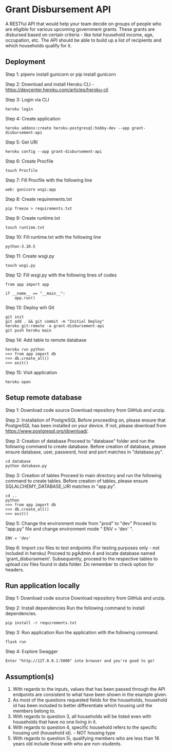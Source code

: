 # Grant Disbursement API

A RESTful API that would help your team decide on groups of people who are eligible for various upcoming government grants. These grants are disbursed based on certain criteria - like total household income, age, occupation, etc. The API should be able to build up a list of recipients and which households qualify for it. 

## Deployment 

Step 1: pipenv install gunicorn or pip install gunicorn

Step 2: Download and install Heroku CLI - https://devcenter.heroku.com/articles/heroku-cli

Step 3: Login via CLI
```
heroku login 
```

Step 4: Create application 
```
heroku addons:create heroku-postgresql:hobby-dev --app grant-disbursement-api
```

Step 5: Get URI
```
heroku config --app grant-disbursement-api
```

Step 6: Create Procfile 
```
touch Procfile
```

Step 7: Fill Procfile with the following line
```
web: gunicorn wsgi:app
```

Step 8: Create requirements.txt
```
pip freeze > requirements.txt
```

Step 9: Create runtime.txt 
```
touch runtime.txt
```

Step 10: Fill runtime.txt with the following line
```
python-3.10.5
```

Step 11: Create wsgi.py 
```
touch wsgi.py
```

Step 12: Fill wsgi.py with the following lines of codes 
```
from app import app 

if __name__ == "__main__":
    app.run()
```

Step 13: Deploy wih Git 
```
git init
git add . && git commit -m "Initial Deploy"
heroku git:remote -a grant-disbursement-api
git push heroku main
```

Step 14: Add table to remote database 
```
heroku run python
>>> from app import db 
>>> db.create_all()
>>> exit()
```

Step 15: Visit application 
```
heroku open
```

## Setup remote database

Step 1: Download code source 
Download repository from GitHub and unzip. 

Step 2: Installation of PostgreSQL
Before proceeding on, please ensure that PostgreSQL has been installed on your device. If not, please download from https://www.postgresql.org/download/. 

Step 3: Creation of database 
Proceed to "database" folder and run the following command to create database.
Before creation of database, please ensure database, user, password, host and port matches in "database.py". 
```
cd database
python database.py
```

Step 3: Creation of tables
Proceed to main directory and run the following command to create tables.
Before creation of tables, please ensure SQLALCHEMY_DATABASE_URI matches in "app.py".
```
cd .. 
python
>>> from app import db 
>>> db.create_all()
>>> exit()
```

Step 5: Change the environment mode from "prod" to "dev" 
Proceed to "app.py" file and change environment mode " ENV = 'dev' ".
```
ENV = 'dev' 
```

Step 6: Import csv files to test endpoints (For testing purposes only - not included in heroku)
Proceed to pgAdmin 4 and locate database named 'grant_disbursement'. Subsequently, proceed to the respective tables to upload csv files found in data folder. Do remember to check option for headers. 

## Run application locally

Step 1: Download code source 
Download repository from GitHub and unzip. 

Step 2: Install dependencies
Run the following command to install dependencies.
```
pip install -r requirements.txt
```

Step 3: Run application
Run the application with the following command.
```
flask run
```

Step 4: Explore Swagger
```
Enter "http://127.0.0.1:5000" into browser and you're good to go! 
```

## Assumption(s)
1. With regards to the inputs, values that has been passed through the API endpoints are consistent to what have been shown in the example given.
2. As most of the questions requested fields for the households, household id has been included to better differentiate which housing unit the members belong to. 
3. With regards to question 3, all households will be listed even with households that have no one living in it. 
4. With regards to question 4, specific household refers to the specific housing unit (household id). - NOT housing type
5. With regards to question 5i, qualifying members who are less than 16 years old include those with who are non-students. 